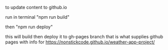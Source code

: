to update content to github.io

run in terminal "npm run build"

then "npm run deploy" 

this will build then deploy it to gh-pages branch that is what supplies github pages with info for https://nonstickcode.github.io/weather-app-project/

